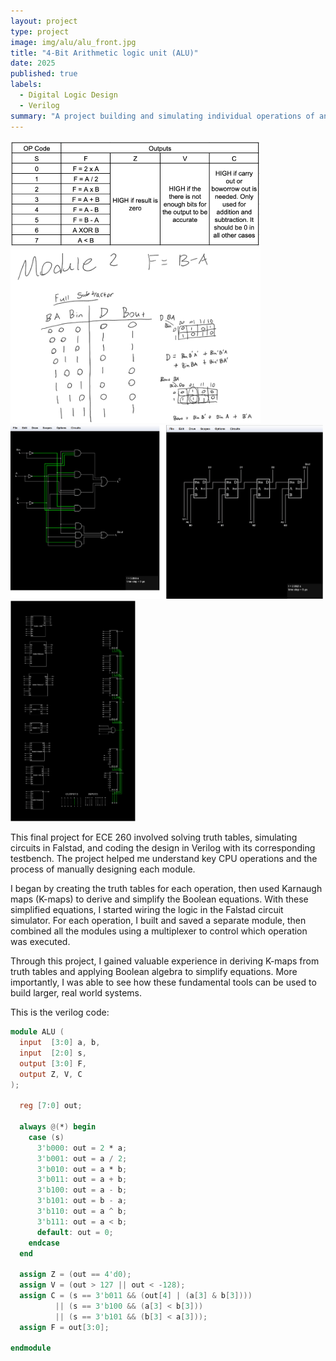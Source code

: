 ```yaml
---
layout: project
type: project
image: img/alu/alu_front.jpg
title: "4-Bit Arithmetic logic unit (ALU)"
date: 2025
published: true
labels:
  - Digital Logic Design
  - Verilog
summary: "A project building and simulating individual operations of an ALU for ECE 260."
---
```


<div class="text-center p-4">
  <img width="400px" src="../img/alu/alu_req.png" class="img-thumbnail" >
  <img width="400px" src="../img/alu/alu_submath.png" class="img-thumbnail" >
  <img width="500px" src="../img/alu/alu_sub.png" class="img-thumbnail" >
  <img width="200px" src="../img/alu/alu_final.png" class="img-thumbnail" >
</div>

This final project for ECE 260 involved solving truth tables, simulating circuits in Falstad, and coding the design in Verilog with its corresponding testbench. The project helped me understand key CPU operations and the process of manually designing each module.

I began by creating the truth tables for each operation, then used Karnaugh maps (K-maps) to derive and simplify the Boolean equations. With these simplified equations, I started wiring the logic in the Falstad circuit simulator. For each operation, I built and saved a separate module, then combined all the modules using a multiplexer to control which operation was executed.

Through this project, I gained valuable experience in deriving K-maps from truth tables and applying Boolean algebra to simplify equations. More importantly, I was able to see how these fundamental tools can be used to build larger, real world systems.

This is the verilog code:
```verilog
module ALU (
  input  [3:0] a, b,
  input  [2:0] s,
  output [3:0] F,
  output Z, V, C
);

  reg [7:0] out;
  
  always @(*) begin
    case (s)
      3'b000: out = 2 * a;
      3'b001: out = a / 2;
      3'b010: out = a * b;
      3'b011: out = a + b;
      3'b100: out = a - b;
      3'b101: out = b - a;
      3'b110: out = a ^ b;
      3'b111: out = a < b;
      default: out = 0;
    endcase
  end

  assign Z = (out == 4'd0);
  assign V = (out > 127 || out < -128);
  assign C = (s == 3'b011 && (out[4] | (a[3] & b[3]))) 
          || (s == 3'b100 && (a[3] < b[3])) 
          || (s == 3'b101 && (b[3] < a[3]));
  assign F = out[3:0];
  
endmodule
```

        
          
        
